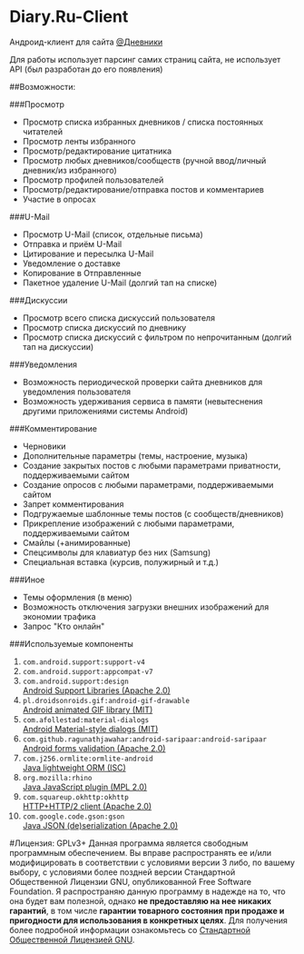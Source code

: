 Diary.Ru-Client
=====

Андроид-клиент для сайта [@Дневники](www.diary.ru)

Для работы использует парсинг самих страниц сайта, не использует API (был разработан до его появления)

##Возможности:

###Просмотр
* Просмотр списка избранных дневников / списка постоянных читателей
* Просмотр ленты избранного
* Просмотр/редактирование цитатника
* Просмотр любых дневников/сообществ (ручной ввод/личный дневник/из избранного)
* Просмотр профилей пользователей
* Просмотр/редактирование/отправка постов и комментариев
* Участие в опросах

###U-Mail
* Просмотр U-Mail (список, отдельные письма)
* Отправка и приём U-Mail
* Цитирование и пересылка U-Mail
* Уведомление о доставке
* Копирование в Отправленные
* Пакетное удаление U-Mail (долгий тап на списке)

###Дискуссии
* Просмотр всего списка дискуссий пользователя
* Просмотр списка дискуссий по дневнику
* Просмотр списка дискуссий с фильтром по непрочитанным (долгий тап на дискуссии)

###Уведомления
* Возможность периодической проверки сайта дневников для уведомления пользователя
* Возможность удерживания сервиса в памяти (невытеснения другими приложениями системы Android)

###Комментирование
* Черновики
* Дополнительные параметры (темы, настроение, музыка)
* Создание закрытых постов с любыми параметрами приватности, поддерживаемыми сайтом
* Создание опросов с любыми параметрами, поддерживаемыми сайтом
* Запрет комментирования
* Подгружаемые шаблонные темы постов (с сообществ/дневников)
* Прикрепление изображений с любыми параметрами, поддерживаемыми сайтом
* Смайлы (+анимированные)
* Спецсимволы для клавиатур без них (Samsung)
* Специальная вставка (курсив, полужирный и т.д.)

###Иное
+ Темы оформления (в меню)
+ Возможность отключения загрузки внешних изображений для экономии трафика
+ Запрос "Кто онлайн"

###Используемые компоненты
1. `com.android.support:support-v4`
2. `com.android.support:appcompat-v7`
3. `com.android.support:design`  
[Android Support Libraries (Apache 2.0)](http://developer.android.com/tools/support-library/index.html)
4. `pl.droidsonroids.gif:android-gif-drawable`  
[Android animated GIF library (MIT)](https://github.com/koral--/android-gif-drawable)
5. `com.afollestad:material-dialogs`  
[Android Material-style dialogs (MIT)](https://github.com/afollestad/material-dialogs)
6. `com.github.ragunathjawahar:android-saripaar:android-saripaar`  
[Android forms validation (Apache 2.0)](https://github.com/ragunathjawahar/android-saripaar)
7. `com.j256.ormlite:ormlite-android`  
[Java lightweight ORM (ISC)](https://github.com/j256/ormlite-android)
8. `org.mozilla:rhino`  
[Java JavaScript plugin (MPL 2.0)](https://github.com/mozilla/rhino)
9. `com.squareup.okhttp:okhttp`  
[HTTP+HTTP/2 client (Apache 2.0)](https://github.com/square/okhttp)
10. `com.google.code.gson:gson`  
[Java JSON (de)serialization (Apache 2.0)](https://github.com/google/gson)

#Лицензия: GPLv3+
Данная программа является свободным программным обеспечением. Вы вправе распространять ее и/или модифицировать в соответствии с условиями версии 3 либо, по вашему выбору, с условиями более поздней версии Стандартной Общественной Лицензии GNU, опубликованной Free Software Foundation.
Я распространяю данную программу в надежде на то, что она будет вам полезной, однако **не предоставляю на нее никаких гарантий**, в том числе **гарантии товарного состояния при продаже и пригодности для использования в конкретных целях**. Для получения более подробной информации ознакомьтесь со [Стандартной Общественной Лицензией GNU](http://www.gnu.org/copyleft/gpl.html).